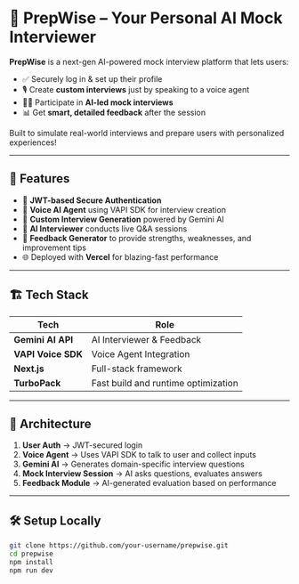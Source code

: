 # 🧠 PrepWise – Your Personal AI Mock Interviewer


**PrepWise** is a next-gen AI-powered mock interview platform that lets users:
- ✅ Securely log in & set up their profile
- 🎙️ Create **custom interviews** just by speaking to a voice agent
- 🧑‍💼 Participate in **AI-led mock interviews**
- 📊 Get **smart, detailed feedback** after the session

Built to simulate real-world interviews and prepare users with personalized experiences!

---

## 🚀 Features

- 🔐 **JWT-based Secure Authentication**
- 🎤 **Voice AI Agent** using VAPI SDK for interview creation
- 🧠 **Custom Interview Generation** powered by Gemini AI
- 🤖 **AI Interviewer** conducts live Q&A sessions
- 🧾 **Feedback Generator** to provide strengths, weaknesses, and improvement tips
- 🌐 Deployed with **Vercel** for blazing-fast performance

---

## 🏗️ Tech Stack

| Tech | Role |
|------|------|
| **Gemini AI API** | AI Interviewer & Feedback |
| **VAPI Voice SDK** | Voice Agent Integration |
| **Next.js** | Full-stack framework |
| **TurboPack** | Fast build and runtime optimization |

---

## 📐 Architecture

1. **User Auth** → JWT-secured login
2. **Voice Agent** → Uses VAPI SDK to talk to user and collect inputs
3. **Gemini AI** → Generates domain-specific interview questions
4. **Mock Interview Session** → AI asks questions, evaluates answers
5. **Feedback Module** → AI-generated evaluation based on performance

---

## 🛠️ Setup Locally

```bash
git clone https://github.com/your-username/prepwise.git
cd prepwise
npm install
npm run dev
